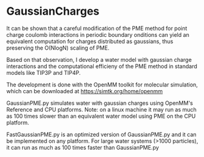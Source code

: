 GaussianCharges
===============

It can be shown that a careful modification of the PME method for point charge coulomb interactions in periodic boundary onditions can yield an equivalent computation for charges distributed as gaussians, thus preserving the O(NlogN) scaling of PME.

Based on that observation, I develop a water model with gaussian charge interactions and the computational efficieny of the PME method in standard models like TIP3P and TIP4P. 

The development is done with the OpenMM  toolkit for molecular simulation, which can be downloaded at https://simtk.org/home/openmm

GaussianPME.py simulates water with gaussian charges using OpenMM's Reference and CPU platforms. Note: on a linux machine it may run as much as 100 times slower than an equivalent water model using PME on the CPU platform.

FastGaussianPME.py is an optimized version of GaussianPME.py and it can be implemented on any platform. For large water systems (>1000 particles), it can run as much as 100 times faster than GaussianPME.py
